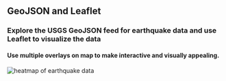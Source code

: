 ## GeoJSON and Leaflet

### Explore the USGS GeoJSON feed for earthquake data and use Leaflet to visualize the data

#### Use multiple overlays on map to make interactive and visually appealing.

![heatmap of earthquake data](https://github.com/brookecrofts/leaflet_challenge/blob/main/Earthquakes.PNG)